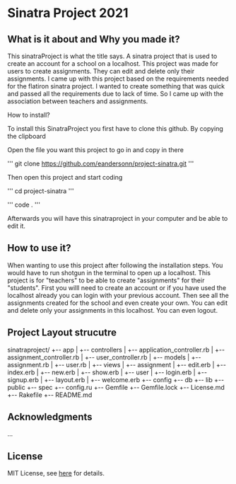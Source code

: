 # Sinatra Project 2021

## What is it about and Why you made it?

This sinatraProject is what the title says. A sinatra project that is used to create an account for a school on a localhost. This project was made for users to create assignments. They can edit and delete only their assignments. I came up with this project based on the requirements needed for the flatiron sinatra project. I wanted to create something that was quick and passed all the requirements due to lack of time. So I came up with the association between teachers and assignments. 

How to install?

To install this SinatraProject you first have to clone this github. By copying the clipboard

Open the file you want this project to go in and copy in there

'''
git clone https://github.com/eandersonn/project-sinatra.git
''' 

Then open this project and start coding

'''
cd project-sinatra
'''

'''
code .
'''

Afterwards you will have this sinatraproject in your computer and be able to edit it. 

## How to use it?

When wanting to use this project after following the installation steps. You would have to run shotgun in the terminal to open up a localhost. This project is for "teachers" to be able to create "assignments" for their "students". First you willl need to create an account or if you have used the localhost already you can login with your previous account. Then see all the assignments created for the school and even create your own. You can edit and delete only your assignments in this localhost. You can even logout. 

## Project Layout strucutre

sinatraproject/
+-- app
|   +-- controllers
|       +-- application_controller.rb
|       +-- assignment_controller.rb
|       +-- user_controller.rb
|   +-- models
|       +-- assignment.rb
|       +-- user.rb
|   +-- views
|       +-- assignment
|           +-- edit.erb
|           +-- index.erb
|           +-- new.erb
|           +-- show.erb
|       +-- user
|           +-- login.erb
|           +-- signup.erb
|       +-- layout.erb
|       +-- welcome.erb
+-- config
+-- db
+-- lib
+-- public
+-- spec
+-- config.ru
+-- Gemfile
+-- Gemfile.lock
+-- License.md
+-- Rakefile
+-- README.md

## Acknowledgments 

...

## License

MIT License, see [here](https://github.com/eandersonn/project-sinatra/blob/master/License.md)  for details. 